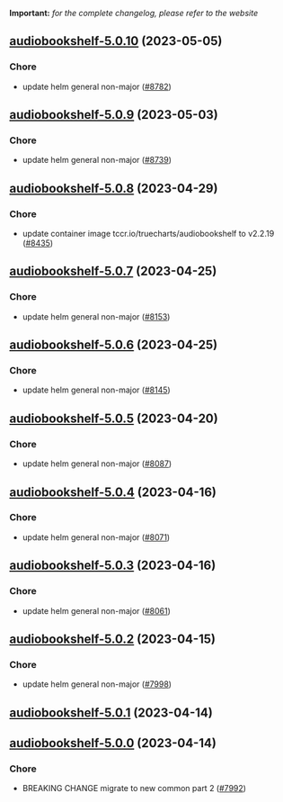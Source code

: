 **Important:**
*for the complete changelog, please refer to the website*




## [audiobookshelf-5.0.10](https://github.com/truecharts/charts/compare/audiobookshelf-5.0.9...audiobookshelf-5.0.10) (2023-05-05)

### Chore

- update helm general non-major ([#8782](https://github.com/truecharts/charts/issues/8782))
  
  


## [audiobookshelf-5.0.9](https://github.com/truecharts/charts/compare/audiobookshelf-5.0.8...audiobookshelf-5.0.9) (2023-05-03)

### Chore

- update helm general non-major ([#8739](https://github.com/truecharts/charts/issues/8739))
  
  


## [audiobookshelf-5.0.8](https://github.com/truecharts/charts/compare/audiobookshelf-5.0.7...audiobookshelf-5.0.8) (2023-04-29)

### Chore

- update container image tccr.io/truecharts/audiobookshelf to v2.2.19 ([#8435](https://github.com/truecharts/charts/issues/8435))
  
  


## [audiobookshelf-5.0.7](https://github.com/truecharts/charts/compare/audiobookshelf-5.0.6...audiobookshelf-5.0.7) (2023-04-25)

### Chore

- update helm general non-major ([#8153](https://github.com/truecharts/charts/issues/8153))
  
  


## [audiobookshelf-5.0.6](https://github.com/truecharts/charts/compare/audiobookshelf-5.0.5...audiobookshelf-5.0.6) (2023-04-25)

### Chore

- update helm general non-major ([#8145](https://github.com/truecharts/charts/issues/8145))
  
  


## [audiobookshelf-5.0.5](https://github.com/truecharts/charts/compare/audiobookshelf-5.0.4...audiobookshelf-5.0.5) (2023-04-20)

### Chore

- update helm general non-major ([#8087](https://github.com/truecharts/charts/issues/8087))
  
  


## [audiobookshelf-5.0.4](https://github.com/truecharts/charts/compare/audiobookshelf-5.0.3...audiobookshelf-5.0.4) (2023-04-16)

### Chore

- update helm general non-major ([#8071](https://github.com/truecharts/charts/issues/8071))
  
  


## [audiobookshelf-5.0.3](https://github.com/truecharts/charts/compare/audiobookshelf-5.0.2...audiobookshelf-5.0.3) (2023-04-16)

### Chore

- update helm general non-major ([#8061](https://github.com/truecharts/charts/issues/8061))
  
  


## [audiobookshelf-5.0.2](https://github.com/truecharts/charts/compare/audiobookshelf-5.0.1...audiobookshelf-5.0.2) (2023-04-15)

### Chore

- update helm general non-major ([#7998](https://github.com/truecharts/charts/issues/7998))
  
  


## [audiobookshelf-5.0.1](https://github.com/truecharts/charts/compare/audiobookshelf-5.0.0...audiobookshelf-5.0.1) (2023-04-14)




## [audiobookshelf-5.0.0](https://github.com/truecharts/charts/compare/audiobookshelf-4.0.19...audiobookshelf-5.0.0) (2023-04-14)

### Chore

- BREAKING CHANGE migrate to new common part 2 ([#7992](https://github.com/truecharts/charts/issues/7992))
  
  

